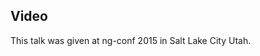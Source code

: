 <!--
{
"name" : "ng-wat",
"version" : "0.1",
"title" : "ng-wat",
"description" : "Learn about the latest developments in the Angular world.",
"homepage" : "https://www.youtube.com/embed/M_Wp-2XA9ZU",
"canonicalSource" : "https://www.youtube.com/embed/M_Wp-2XA9ZU",
"freshnessDate" : 2015-03-05,
"license" : "All Rights Reserved"
}
-->

<!-- @section -->

## Video

This talk was given at ng-conf 2015 in Salt Lake City Utah.

<!-- @asset, "contentType": "outlearn/video", "provider": "youtube", "url": "https://www.youtube.com/embed/M_Wp-2XA9ZU" -->
